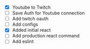 - [x] Youtube to Twitch
- [ ] Save Auth for Youtube connection
- [ ] Add twitch oauth
- [ ] Add configs
- [x] Added initial react
- [ ] Add production react command
- [ ] Add eslint

